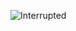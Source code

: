 ![Interrupted](https://user-images.githubusercontent.com/79040885/110143969-ba2ac700-7dcf-11eb-8ddf-7265f42c8b44.png)
